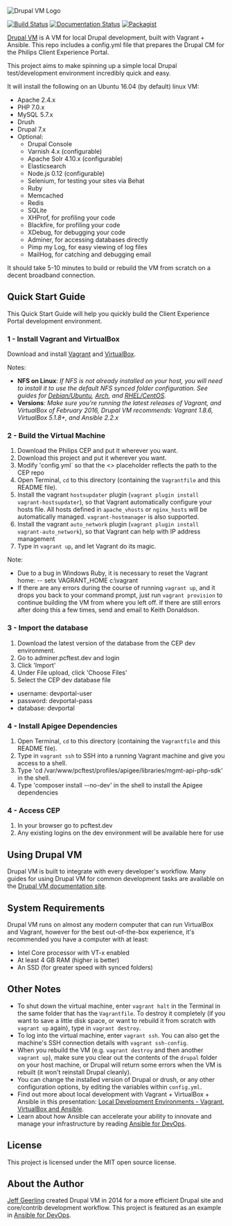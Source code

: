 ![Drupal VM Logo](https://raw.githubusercontent.com/geerlingguy/drupal-vm/master/docs/images/drupal-vm-logo.png)

[![Build Status](https://travis-ci.org/geerlingguy/drupal-vm.svg?branch=master)](https://travis-ci.org/geerlingguy/drupal-vm) [![Documentation Status](https://readthedocs.org/projects/drupal-vm/badge/?version=latest)](http://docs.drupalvm.com) [![Packagist](https://img.shields.io/packagist/v/geerlingguy/drupal-vm.svg)](https://packagist.org/packages/geerlingguy/drupal-vm)

[Drupal VM](https://www.drupalvm.com/) is A VM for local Drupal development, built with Vagrant + Ansible.  This repo includes a config.yml file that prepares the Drupal CM for the Philips Client Experience Portal.

This project aims to make spinning up a simple local Drupal test/development environment incredibly quick and easy.

It will install the following on an Ubuntu 16.04 (by default) linux VM:

  - Apache 2.4.x
  - PHP 7.0.x
  - MySQL 5.7.x
  - Drush
  - Drupal 7.x
  - Optional:
    - Drupal Console
    - Varnish 4.x (configurable)
    - Apache Solr 4.10.x (configurable)
    - Elasticsearch
    - Node.js 0.12 (configurable)
    - Selenium, for testing your sites via Behat
    - Ruby
    - Memcached
    - Redis
    - SQLite
    - XHProf, for profiling your code
    - Blackfire, for profiling your code
    - XDebug, for debugging your code
    - Adminer, for accessing databases directly
    - Pimp my Log, for easy viewing of log files
    - MailHog, for catching and debugging email

It should take 5-10 minutes to build or rebuild the VM from scratch on a decent broadband connection.

## Quick Start Guide

This Quick Start Guide will help you quickly build the Client Experience Portal development environment.

### 1 - Install Vagrant and VirtualBox

Download and install [Vagrant](https://www.vagrantup.com/downloads.html) and [VirtualBox](https://www.virtualbox.org/wiki/Downloads).

Notes:

  - **NFS on Linux**: *If NFS is not already installed on your host, you will need to install it to use the default NFS synced folder configuration. See guides for [Debian/Ubuntu](https://www.digitalocean.com/community/tutorials/how-to-set-up-an-nfs-mount-on-ubuntu-14-04), [Arch](https://wiki.archlinux.org/index.php/NFS#Installation), and [RHEL/CentOS](https://www.digitalocean.com/community/tutorials/how-to-set-up-an-nfs-mount-on-centos-6).*
  - **Versions**: *Make sure you're running the latest releases of Vagrant, and VirtualBox of February 2016, Drupal VM recommends: Vagrant 1.8.6, VirtualBox 5.1.8+, and Ansible 2.2.x*

### 2 - Build the Virtual Machine

  1. Download the Philips CEP and put it wherever you want.
  2. Download this project and put it wherever you want.
  2. Modify 'config.yml` so that the <<LOCATION OF THE DEVELOPERPORTAL>> placeholder reflects the path to the CEP repo
  3. Open Terminal, `cd` to this directory (containing the `Vagrantfile` and this README file).
  4. Install the vagrant `hostsupdater` plugin (`vagrant plugin install vagrant-hostsupdater`), so that Vagrant automatically configure your hosts file. All hosts defined in `apache_vhosts` or `nginx_hosts` will be automatically managed. `vagrant-hostmanager` is also supported.
  5. Install the vagrant `auto_network` plugin (`vagrant plugin install vagrant-auto_network`), so that Vagrant can help with IP address management
  6. Type in `vagrant up`, and let Vagrant do its magic.

Note:
  - Due to a bug in Windows Ruby, it is necessary to reset the Vagrant home:
  -- setx VAGRANT_HOME c:\vagrant
  - If there are any errors during the course of running `vagrant up`, and it drops you back to your command prompt, just run `vagrant provision` to continue building the VM from where you left off. If there are still errors after doing this a few times, send and email to Keith Donaldson.

### 3 - Import the database

  1. Download the latest version of the database from the CEP dev environment.
  2. Go to adminer.pcftest.dev and login
  3. Click 'Import'
  4. Under File upload, click 'Choose Files'
  5. Select the CEP dev database file 
  
  - username: devportal-user
  - password: devportal-pass
  - database: devportal
  
### 4 - Install Apigee Dependencies
  1. Open Terminal, `cd` to this directory (containing the `Vagrantfile` and this README file).
  2. Type in `vagrant ssh` to SSH into a running Vagrant machine and give you access to a shell.
  3. Type 'cd /var/www/pcftest/profiles/apigee/libraries/mgmt-api-php-sdk' in the shell.
  4. Type 'composer install --no-dev' in the shell to install the Apigee dependencies


### 4 - Access CEP
  1. In your browser go to pcftest.dev
  2. Any existing logins on the dev environment will be available here for use

  
## Using Drupal VM

Drupal VM is built to integrate with every developer's workflow. Many guides for using Drupal VM for common development tasks are available on the [Drupal VM documentation site](http://docs.drupalvm.com).

## System Requirements

Drupal VM runs on almost any modern computer that can run VirtualBox and Vagrant, however for the best out-of-the-box experience, it's recommended you have a computer with at least:

  - Intel Core processor with VT-x enabled
  - At least 4 GB RAM (higher is better)
  - An SSD (for greater speed with synced folders)

## Other Notes

  - To shut down the virtual machine, enter `vagrant halt` in the Terminal in the same folder that has the `Vagrantfile`. To destroy it completely (if you want to save a little disk space, or want to rebuild it from scratch with `vagrant up` again), type in `vagrant destroy`.
  - To log into the virtual machine, enter `vagrant ssh`. You can also get the machine's SSH connection details with `vagrant ssh-config`.
  - When you rebuild the VM (e.g. `vagrant destroy` and then another `vagrant up`), make sure you clear out the contents of the `drupal` folder on your host machine, or Drupal will return some errors when the VM is rebuilt (it won't reinstall Drupal cleanly).
  - You can change the installed version of Drupal or drush, or any other configuration options, by editing the variables within `config.yml`.
  - Find out more about local development with Vagrant + VirtualBox + Ansible in this presentation: [Local Development Environments - Vagrant, VirtualBox and Ansible](http://www.slideshare.net/geerlingguy/local-development-on-virtual-machines-vagrant-virtualbox-and-ansible).
  - Learn about how Ansible can accelerate your ability to innovate and manage your infrastructure by reading [Ansible for DevOps](http://www.ansiblefordevops.com/).

## License

This project is licensed under the MIT open source license.

## About the Author

[Jeff Geerling](http://www.jeffgeerling.com/) created Drupal VM in 2014 for a more efficient Drupal site and core/contrib development workflow. This project is featured as an example in [Ansible for DevOps](http://www.ansiblefordevops.com/).
